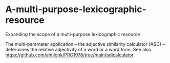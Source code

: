 # A-multi-purpose-lexicographic-resource
Expanding the scope of a multi-purpose lexicographic resource

The multi-parameter application – the adjective similarity calculator (ASC) – determines the relative adjectivity of a word or a word form. See also https://github.com/ahtilohk/PRG1978/tree/main/adjcalculator
